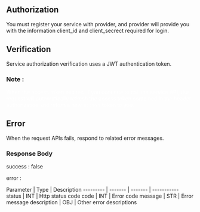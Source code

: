 

<!-- START_PREPEND -->
## Authorization

You must register your service with provider, and provider will provide you with the information client_id and client_secrect required for login.

## Verification

Service authorization verification uses a JWT authentication token.

### Note :

<aside class="warning" style="color:#FFFFFF" >
When the access token expires, if you continue to call the service API, the request will automatically refresh the access token contained in the header authorization and return a new access token to you.
</aside>

## Error

When the request APIs fails, respond to related error messages.

### Response Body

success : false

error :

Parameter | Type | Description
--------- | ------- | ------- | -----------
status | INT | Http status code
code | INT | Error code
message | STR | Error message
description | OBJ | Other error descriptions


<!-- END_PREPEND -->